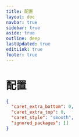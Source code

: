 ```yaml
---
title: 配置
layout: doc
navbar: true
sidebar: true
aside: true
outline: deep
lastUpdated: true
editLink: true
footer: true
---
```


# 配置

```json
{
  "caret_extra_bottom": 0,
  "caret_extra_top": 0,
  "caret_style": "smooth",
  "ignored_packages": []
}
```
